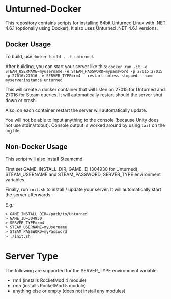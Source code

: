 # Unturned-Docker
This repository contains scripts for installing 64bit Unturned Linux with .NET 4.6.1 (optionally using Docker). It also uses Unturned .NET 4.6.1 versions.

## Docker Usage
To build, use `docker build . -t unturned`.

After building, you can start your server like this:
`docker run -it -e STEAM_USERNAME=myusername -e STEAM_PASSWORD=mypassword -p 27015:27015 -p 27016:27016 -e SERVER_TYPE=rm4 --restart unless-stopped --name myserverinstance unturned`

This will create a docker container that will listen on 27015 for Unturned and 27016 for Steam queries. It will automatically restart should the server shut down or crash.

Also, on each container restart the server will automatically update.

You will not be able to input anything to the console (because Unity does not use stdin/stdout). Console output is worked around by using `tail` on the log file.

## Non-Docker Usage
This script will also install Steamcmd.

First set GAME_INSTALL_DIR, GAME_ID (304930 for Unturned), STEAM_USERNAME and STEAM_PASSWORD, SERVER_TYPE environment variables.

Finally, run `init.sh` to install / update your server. It will automatically start the server afterwards.

E.g.:
```
> GAME_INSTALL_DIR=/path/to/Unturned
> GAME_ID=304930
> SERVER_TYPE=rm4
> STEAM_USERNAME=myUsername
> STEAM_PASSWORD=myPassword
> ./init.sh
```

# Server Type
The following are supported for the SERVER_TYPE environment variable:
* rm4 (installs RocketMod 4 module)
* rm5 (installs RocketMod 5 module)
* anything else or empty (does not install any modules)